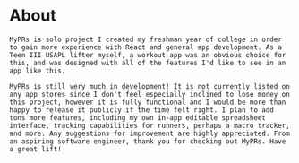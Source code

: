 # About

	MyPRs is solo project I created my freshman year of college in order to gain more experience with React and general app development. As a Teen III USAPL lifter myself, a workout app was an obvious choice for this, and was designed with all of the features I'd like to see in an app like this.

	MyPRs is still very much in development! It is not currently listed on any app stores since I don't feel especially inclined to lose money on this project, however it is fully functional and I would be more than happy to release it publicly if the time felt right. I plan to add tons more features, including my own in-app editable spreadsheet interface, tracking capabilities for runners, perhaps a macro tracker, and more. Any suggestions for improvement are highly appreciated. From an aspiring software engineer, thank you for checking out MyPRs. Have a great lift!